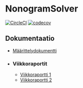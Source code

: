 # NonogramSolver
[![CircleCI](https://circleci.com/gh/lchz/NonogramSolver.svg?style=svg)](https://circleci.com/gh/lchz/NonogramSolver)
[![codecov](https://codecov.io/gh/lchz/NonogramSolver/branch/master/graph/badge.svg)](https://codecov.io/gh/lchz/NonogramSolver)

## Dokumentaatio

- [Määrittelydokumentti](https://github.com/lchz/NonogramSolver/blob/master/documentation/Maarittelydokumentti.md)

- ### Viikkoraportit
  - [Viikkoraportti 1](https://github.com/lchz/NonogramSolver/blob/master/documentation/Viikkoraportit/viikko-1.md)
  - [Viikkoraportti 2](https://github.com/lchz/NonogramSolver/blob/master/documentation/Viikkoraportit/viikko-2.md)
